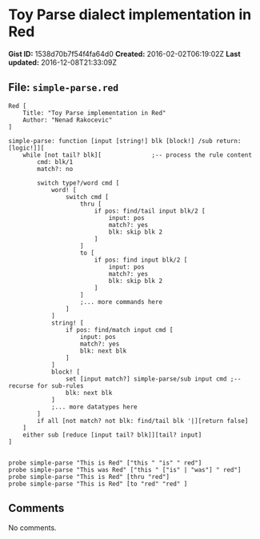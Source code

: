 # Toy Parse dialect implementation in Red

**Gist ID:** 1538d70b7f54f4fa64d0
**Created:** 2016-02-02T06:19:02Z
**Last updated:** 2016-12-08T21:33:09Z

## File: `simple-parse.red`

```Red
Red [
	Title: "Toy Parse implementation in Red"
	Author: "Nenad Rakocevic"
]

simple-parse: function [input [string!] blk [block!] /sub return: [logic!]][
	while [not tail? blk][				;-- process the rule content
		cmd: blk/1
		match?: no
		
		switch type?/word cmd [
			word! [
				switch cmd [
					thru [
						if pos: find/tail input blk/2 [
							input: pos
							match?: yes
							blk: skip blk 2
						]
					]
					to [
						if pos: find input blk/2 [
							input: pos
							match?: yes
							blk: skip blk 2
						]
					]
					;... more commands here
				]
			]
			string! [
				if pos: find/match input cmd [
					input: pos
					match?: yes
					blk: next blk
				]
			]
			block! [
				set [input match?] simple-parse/sub input cmd ;-- recurse for sub-rules
				blk: next blk			
			]
			;... more datatypes here
		]
		if all [not match? not blk: find/tail blk '|][return false]
	]
	either sub [reduce [input tail? blk]][tail? input]
]


probe simple-parse "This is Red" ["this " "is" " red"]
probe simple-parse "This was Red" ["this " ["is" | "was"] " red"]
probe simple-parse "This is Red" [thru "red"]
probe simple-parse "This is Red" [to "red" "red" ]
```

## Comments

No comments.
